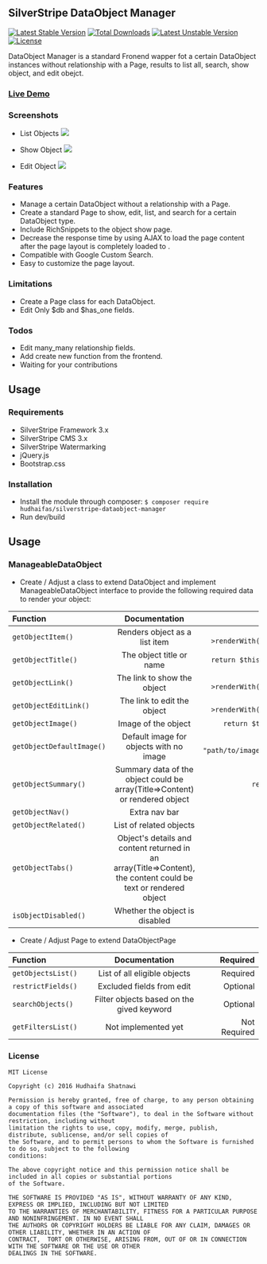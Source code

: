 ## SilverStripe DataObject Manager

[![Latest Stable Version](https://poser.pugx.org/hudhaifas/silverstripe-dataobject-manager/v/stable)](https://packagist.org/packages/hudhaifas/silverstripe-dataobject-manager) [![Total Downloads](https://poser.pugx.org/hudhaifas/silverstripe-dataobject-manager/downloads)](https://packagist.org/packages/hudhaifas/silverstripe-dataobject-manager) [![Latest Unstable Version](https://poser.pugx.org/hudhaifas/silverstripe-dataobject-manager/v/unstable)](https://packagist.org/packages/hudhaifas/silverstripe-dataobject-manager) [![License](https://poser.pugx.org/hudhaifas/silverstripe-dataobject-manager/license)](https://packagist.org/packages/hudhaifas/silverstripe-dataobject-manager)

DataObject Manager is a standard Fronend wapper fot a certain DataObject instances without relationship with a Page, results to list all, search, show object, and edit obejct.

### [Live Demo](http://dom.hudhaifa.com/)

### Screenshots
- List Objects
![](https://user-images.githubusercontent.com/5335447/34019586-54a8a386-e0f5-11e7-9121-5ea2fcc5f94f.jpg)

- Show Object
![](https://user-images.githubusercontent.com/5335447/34019159-1afe0b3c-e0f3-11e7-860a-b96e6570cf2d.jpg)

- Edit Object
![](https://user-images.githubusercontent.com/5335447/34019776-1594ae8c-e0f6-11e7-819b-c22c61092cde.jpg)

### Features
- Manage a certain DataObject without a relationship with a Page.
- Create a standard Page to show, edit, list, and search for a certain DataObject type.
- Include RichSnippets to the object show page.
- Decrease the response time by using AJAX to load the page content after the page layout is completely loaded to .
- Compatible with Google Custom Search.
- Easy to customize the page layout.

### Limitations
- Create a Page class for each DataObject.
- Edit Only $db and $has_one fields.

### Todos
- Edit many_many relationship fields.
- Add create new function from the frontend.
- Waiting for your contributions

## Usage

### Requirements
- SilverStripe Framework 3.x
- SilverStripe CMS 3.x
- SilverStripe Watermarking
- jQuery.js
- Bootstrap.css

### Installation
- Install the module through composer:
`$ composer require hudhaifas/silverstripe-dataobject-manager`
- Run dev/build

## Usage
### ManageableDataObject
- Create / Adjust a class to extend DataObject and implement ManageableDataObject interface to provide the following required data to render your object:

| Function  | Documentation  | Default |
| :------------ |:---------------:| -----:|
| `getObjectItem()`      | Renders object as a list item | `return $this->renderWith('List_Item');` |
| `getObjectTitle()`      | The object title or name | `return $this->getTitle();` |
| `getObjectLink()`      | The link to show the object | `return $this->renderWith('List_Item');` |
| `getObjectEditLink()`      | The link to edit the object | `return $this->renderWith('List_Item');` |
| `getObjectImage()`      | Image of the object | `return $this->Image();` |
| `getObjectDefaultImage()`      | Default image for objects with no image | `return "path/to/images/image.jpg";` |
| `getObjectSummary()`      | Summary data of the object could be array(Title=>Content) or rendered object  | `return array();` |
| `getObjectNav()`      | Extra nav bar  |  |
| `getObjectRelated()`      | List of related objects |  |
| `getObjectTabs()`      | Object's details and content returned in an array(Title=>Content), the content could be text or rendered object |  |
| `isObjectDisabled()`      | Whether the object is disabled | `return flase;` |

- Create / Adjust Page to extend DataObjectPage

| Function  | Documentation  | Required |
| :------------ |:---------------:| -----:|
| `getObjectsList()`      | List of all eligible objects  | Required |
| `restrictFields()`      | Excluded fields from edit |  Optional |
| `searchObjects()`      | Filter objects based on the gived keyword | Optional |
| `getFiltersList()`      | Not implemented yet | Not Required |

### License

    MIT License

    Copyright (c) 2016 Hudhaifa Shatnawi

    Permission is hereby granted, free of charge, to any person obtaining a copy of this software and associated 
    documentation files (the "Software"), to deal in the Software without restriction, including without 
    limitation the rights to use, copy, modify, merge, publish, distribute, sublicense, and/or sell copies of 
    the Software, and to permit persons to whom the Software is furnished to do so, subject to the following
    conditions:

    The above copyright notice and this permission notice shall be included in all copies or substantial portions 
    of the Software.

    THE SOFTWARE IS PROVIDED "AS IS", WITHOUT WARRANTY OF ANY KIND, EXPRESS OR IMPLIED, INCLUDING BUT NOT LIMITED 
    TO THE WARRANTIES OF MERCHANTABILITY, FITNESS FOR A PARTICULAR PURPOSE AND NONINFRINGEMENT. IN NO EVENT SHALL 
    THE AUTHORS OR COPYRIGHT HOLDERS BE LIABLE FOR ANY CLAIM, DAMAGES OR OTHER LIABILITY, WHETHER IN AN ACTION OF 
    CONTRACT,  TORT OR OTHERWISE, ARISING FROM, OUT OF OR IN CONNECTION WITH THE SOFTWARE OR THE USE OR OTHER 
    DEALINGS IN THE SOFTWARE.


   [github.com]: <http://github.com/hudhaifas/silverstripe-librarian/issues>
